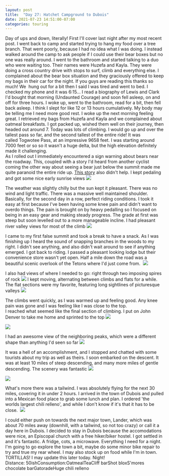```yaml
---
layout: post
title:  "Day 27: Hatchet Campground to Dubois"
date: 2021-07-23 14:51:00-07:00
categories: touring
---
```

Day of ups and down, literally! First I'll cover last night after my most recent post. I went back to camp and started trying to hang my food over a tree branch. That went poorly, because I had no idea what I was doing. I instead walked around the camp to ask people if I could use their bear boxes but no one was really around. I went to the bathroom and started talking to a duo who were waiting too. Their names were Huzefa and Kayla. They were doing a cross country drive with stops to surf, climb and everything else. I complained about the bear box situation and they graciously offered to keep my bags in their car for the night. If you guys are reading this thanks so much! We  hung out for a bit then I said I was tired and went to bed. I checked my phone and it was 6:15... I read a biography of Lewis and Clark I'd bought that morning (Undaunted Courage) and soon fell asleep, on and off for three hours. I woke up, went to the bathroom, read for a bit, then fell back asleep. I think I slept for like 12 or 13 hours cumulatively. My body may be telling me I need more good rest. I woke up the next morning feeling great. I retrieved my bags from Huzefa and Kayla and we complained about oatmeal breakfasts. I got packed up, wished them well on their journey, then headed out around 7. Today was lots of climbing. I would go up and over the tallest pass so far, and the second tallest of the entire ride! It was called Togwotee Pass, at an impressive 9658 feet. I was starting around 7000 feet or so so it wasn't a huge delta, but the high elevation definitely made it challenging.  
As I rolled out I immediately encountered a sign warning about bears near the roadway. This, coupled with a story I'd heard from another cyclist coming the other way about seeing a bear just below the summit made me quite paranoid the entire ride up. [This story](https://rare.us/rare-news/around-the-world/a-vacationing-couple-helped-stop-a-bear-that-was-gaining-ground-on-a-cyclist-and-they-got-pictures-of-the-crazy-event/) also didn't help. I kept pedaling and got some nice early sunrise views
[![](https://lh3.googleusercontent.com/-ZGPe2xKayuM/YPs52zv3DaI/AAAAAAAAVJk/H59cNEV5gro9f_CvJ-B3gT0Zp_u365PUQCLcBGAsYHQ/s1600/1627077076853960-0.png)](https://lh3.googleusercontent.com/-ZGPe2xKayuM/YPs52zv3DaI/AAAAAAAAVJk/H59cNEV5gro9f_CvJ-B3gT0Zp_u365PUQCLcBGAsYHQ/s1600/1627077076853960-0.png)
  
The weather was slightly chilly but the sun kept it pleasant. There was no wind and light traffic. There was a massive well maintained shoulder. Basically, for the second day in a row, perfect riding conditions. I took it easy at first because I've been having some knee pain and didn't want to overdo things. The pain is brought on by heavy pedalling so I focused on being in an easy gear and making steady progress. The grade at first was steep but soon levelled out to a more manageable incline. I had pleasant river valley views for most of the climb
[![](https://lh3.googleusercontent.com/-8oGNWrqaDuo/YPs503ZsB9I/AAAAAAAAVJg/TprTwlLZgG0NAN1slkmtek5LI5dLws_9ACLcBGAsYHQ/s1600/1627077064504878-1.png)](https://lh3.googleusercontent.com/-8oGNWrqaDuo/YPs503ZsB9I/AAAAAAAAVJg/TprTwlLZgG0NAN1slkmtek5LI5dLws_9ACLcBGAsYHQ/s1600/1627077064504878-1.png)
  
I came to my first false summit and took a break to have a snack. As I was finishing up I heard the sound of snapping branches in the woods to my right. I didn't see anything, and also didn't wait around to see if anything emerged. I got back to riding. I passed a pleasant looking lodge but their convenience store wasn't yet open. Half a mile down the road was a beautiful scenic overlook of the Tetons where I'd just come from. 
[![](https://lh3.googleusercontent.com/-Lagnm2NA-qI/YPs5xr66d3I/AAAAAAAAVJc/gwo6AYNF15s3iHNnxyAlm8-t8JBLjXkIQCLcBGAsYHQ/s1600/1627077054268550-2.png)](https://lh3.googleusercontent.com/-Lagnm2NA-qI/YPs5xr66d3I/AAAAAAAAVJc/gwo6AYNF15s3iHNnxyAlm8-t8JBLjXkIQCLcBGAsYHQ/s1600/1627077054268550-2.png)
  
I also had views of where I needed to go: right through two imposing spires of rock
[![](https://lh3.googleusercontent.com/-MKutWjLTVbc/YPs5vMhayLI/AAAAAAAAVJY/w5yCQNb55CwAa5bf8uFFtyUFzdLNh3XaQCLcBGAsYHQ/s1600/1627077043546904-3.png)](https://lh3.googleusercontent.com/-MKutWjLTVbc/YPs5vMhayLI/AAAAAAAAVJY/w5yCQNb55CwAa5bf8uFFtyUFzdLNh3XaQCLcBGAsYHQ/s1600/1627077043546904-3.png)
I kept moving, alternating between climbs and flats for a while. The flat sections were my favorite, featuring long sightlines of picturesque valleys
[![](https://lh3.googleusercontent.com/-TVQJh0m8cOY/YPs5sTi_VtI/AAAAAAAAVJU/bUq8d6F1gdoFSXO2aHhCHJh2_DR0doBFACLcBGAsYHQ/s1600/1627077035017471-4.png)](https://lh3.googleusercontent.com/-TVQJh0m8cOY/YPs5sTi_VtI/AAAAAAAAVJU/bUq8d6F1gdoFSXO2aHhCHJh2_DR0doBFACLcBGAsYHQ/s1600/1627077035017471-4.png)
  
The climbs went quickly, as I was warmed up and feeling good. Any knee pain was gone and I was feeling like I was close to the top.   
I reached what seemed like the final section of climbing. I put on John Denver to take me home and sprinted to the top
[![](https://lh3.googleusercontent.com/-SJNa54eJsj0/YPs5qcAATTI/AAAAAAAAVJQ/-sofjdYVigMGMWC2mkmg1H9kbfqPzWfBQCLcBGAsYHQ/s1600/1627077023387957-5.png)](https://lh3.googleusercontent.com/-SJNa54eJsj0/YPs5qcAATTI/AAAAAAAAVJQ/-sofjdYVigMGMWC2mkmg1H9kbfqPzWfBQCLcBGAsYHQ/s1600/1627077023387957-5.png)

[![](https://lh3.googleusercontent.com/-rvDCB4srCGU/YPs5XM_9xKI/AAAAAAAAVI8/zweR_RC9A3YwvklRAkqTrDjv424Z75-IACLcBGAsYHQ/s1600/1627076947067740-6.png)](https://lh3.googleusercontent.com/-rvDCB4srCGU/YPs5XM_9xKI/AAAAAAAAVI8/zweR_RC9A3YwvklRAkqTrDjv424Z75-IACLcBGAsYHQ/s1600/1627076947067740-6.png)
  
I had an awesome view of the neighboring peaks, which were a different shape than anything I'd seen so far
[![](https://lh3.googleusercontent.com/-1iTgyQC7C1o/YPs5UXFcXaI/AAAAAAAAVI4/uRhmKcovFjYY9DtMZNiJKSR8A8S77SNDgCLcBGAsYHQ/s1600/1627076936410973-7.png)](https://lh3.googleusercontent.com/-1iTgyQC7C1o/YPs5UXFcXaI/AAAAAAAAVI4/uRhmKcovFjYY9DtMZNiJKSR8A8S77SNDgCLcBGAsYHQ/s1600/1627076936410973-7.png)
  
It was a hell of an accomplishment, and I stopped and chatted with some tourists about my trip as well as theirs. I soon embarked on the descent. It was at least 10 miles of steep descending, and many more miles of gentle descending. The scenery was fantastic
[![](https://lh3.googleusercontent.com/-Ust5k6nIneM/YPs5RnpHnmI/AAAAAAAAVI0/qO_3HwiErSQoocXvepqz1IMjJtBIIHVygCLcBGAsYHQ/s1600/1627076925537355-8.png)](https://lh3.googleusercontent.com/-Ust5k6nIneM/YPs5RnpHnmI/AAAAAAAAVI0/qO_3HwiErSQoocXvepqz1IMjJtBIIHVygCLcBGAsYHQ/s1600/1627076925537355-8.png)

[![](https://lh3.googleusercontent.com/-3wCyQ_FPpb8/YPs5OykiksI/AAAAAAAAVIw/LzafflYiMGYYrkq2Obx46vSO2mhMgSMQQCLcBGAsYHQ/s1600/1627076914500175-9.png)](https://lh3.googleusercontent.com/-3wCyQ_FPpb8/YPs5OykiksI/AAAAAAAAVIw/LzafflYiMGYYrkq2Obx46vSO2mhMgSMQQCLcBGAsYHQ/s1600/1627076914500175-9.png)
  
What's more there was a tailwind. I was absolutely flying for the next 30 miles, covering it in under 2 hours. I arrived in the town of Dubois and pulled into a Mexican food place to grab some lunch and plan. I ordered 'the worlds largest chili relleno', and while I don't know if it's that it has to be close. 
[![](https://lh3.googleusercontent.com/-eas76Mxglpw/YPs5L9tdjCI/AAAAAAAAVIs/3UTjLp8tEtEdigx4Cn5IRPjn7CrCjthpgCLcBGAsYHQ/s1600/1627076901452556-10.png)](https://lh3.googleusercontent.com/-eas76Mxglpw/YPs5L9tdjCI/AAAAAAAAVIs/3UTjLp8tEtEdigx4Cn5IRPjn7CrCjthpgCLcBGAsYHQ/s1600/1627076901452556-10.png)
  
I could either push on towards the next major town, Lander, which was about 70 miles away (downhill, with a tailwind, so not too crazy) or call it a day here in Dubois. I decided to stay in Dubois because the accomodations were nice, an Episcopal church with a free hiker/biker hostel. I got settled in and it's fantastic. A fridge, cots, a microwave. Everything I need for a night. I'm going to go explore the town a bit, maybe do some minor bike repair to try and true my rear wheel. I may also stock up on food while I'm in town. TORTILLAS! I may update this later today. Night!  
Distance: 50ishConsumption:OatmealTeaCliff barShot bloxS'mores chocolate barGatoradeHuge chili relleno
